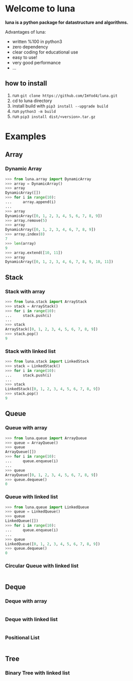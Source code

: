 # Welcome to luna

**luna is a python package for datastructure and algorithms.**

Advantages of luna:
- written %100 in python3
- zero dependency
- clear coding for educational use
- easy to use!
- very good performance
- ...

## how to install

1. run `git clone https://github.com/ImYod4/luna.git`
2. cd to luna directory
3. install build with `pip3 install --upgrade build`
4. run `python3 -m build`
5. run `pip3 install dist/<version>.tar.gz`

# Examples
## Array
### Dynamic Array
```python
>>> from luna.array import DynamicArray
>>> array = DynamicArray()
>>> array
DynamicArray([])
>>> for i in range(10):
...     array.append(i)
... 
>>> array
DynamicArray([0, 1, 2, 3, 4, 5, 6, 7, 8, 9])
>>> array.remove(5)
>>> array
DynamicArray([0, 1, 2, 3, 4, 6, 7, 8, 9])
>>> array.index(8)
7
>>> len(array)
9
>>> array.extend([10, 11])
>>> array
DynamicArray([0, 1, 2, 3, 4, 6, 7, 8, 9, 10, 11])
```
## Stack
### Stack with array
```python
>>> from luna.stack import ArrayStack
>>> stack = ArrayStack()
>>> for i in range(10):
...     stack.push(i)
... 
>>> stack
ArrayStack([0, 1, 2, 3, 4, 5, 6, 7, 8, 9])
>>> stack.pop()
9
```
### Stack with linked list
```python
>>> from luna.stack import LinkedStack
>>> stack = LinkedStack()
>>> for i in range(10):
...     stack.push(i)
... 
>>> stack
LinkedStack([0, 1, 2, 3, 4, 5, 6, 7, 8, 9])
>>> stack.pop()
9
```
## Queue
### Queue with array
```python
>>> from luna.queue import ArrayQueue
>>> queue = ArrayQueue()
>>> queue
ArrayQueue([])
>>> for i in range(10):
...     queue.enqueue(i)
... 
>>> queue
ArrayQueue([0, 1, 2, 3, 4, 5, 6, 7, 8, 9])
>>> queue.dequeue()
0
```
### Queue with linked list
```python
>>> from luna.queue import LinkedQueue
>>> queue = LinkedQueue()
>>> queue
LinkedQueue([])
>>> for i in range(10):
...     queue.enqueue(i)
... 
>>> queue
LinkedQueue([0, 1, 2, 3, 4, 5, 6, 7, 8, 9])
>>> queue.dequeue()
0
```
### Circular Queue with linked list
```python
```
## Deque
### Deque with array
```python
```
### Deque with linked list
```python
```
### Positional List
```python
```
## Tree
### Binary Tree with linked list
```python
```
